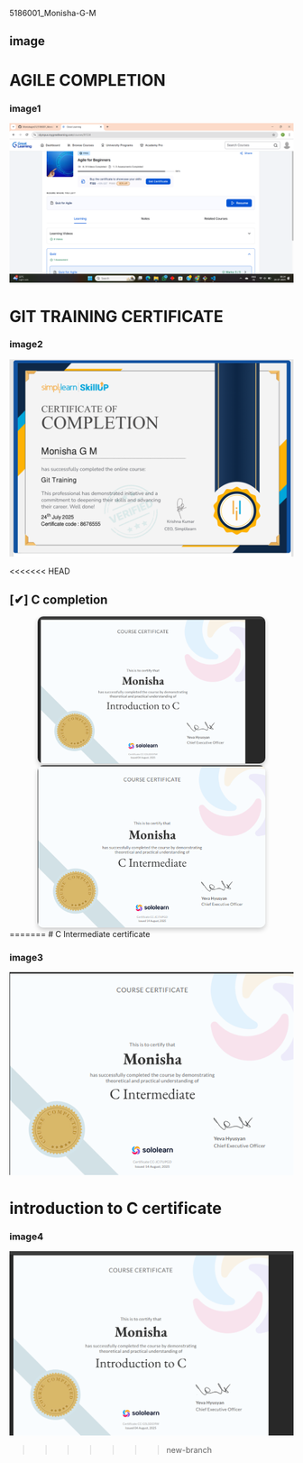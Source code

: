 5186001_Monisha-G-M
## image
# AGILE COMPLETION

### image1
![Agile](image/Agile.png)

# GIT TRAINING CERTIFICATE

### image2
![certificate1](image/certificate1.png)

<<<<<<< HEAD
## [✔] C completion
  <div style="text-align: center;">
  <img src="image/introduction to C certificate.png" alt="Descriptive Alt Text" style="max-width: 80%; height: auto; border-radius: 10px; box-shadow: 0 4px 8px rgba(0,0,0,0.2);" />
</div>
 
  <div style="text-align: center;">
  <img src="image/C intermediate.png" alt="Descriptive Alt Text" style="max-width: 80%; height: auto; border-radius: 10px; box-shadow: 0 4px 8px rgba(0,0,0,0.2);" />
</div>
=======
# C Intermediate certificate

### image3
![C intermediate](image/C%20intermediate.png)

# introduction to C certificate

### image4
![introduction to C certificate](image/introduction%20to%20C%20certificate.png)

>>>>>>> new-branch




